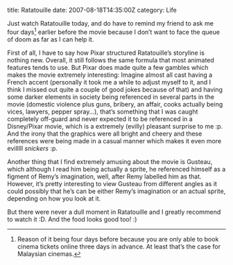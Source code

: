 title: Ratatouille
date: 2007-08-18T14:35:00Z
category: Life

Just watch Ratatouille today, and do have to remind my friend to ask me four days[^1] earlier before the movie because I don’t want to face the queue of doom as far as I can help it.

First of all, I have to say how Pixar structured Ratatouille’s storyline is nothing new. Overall, it still follows the same formula that most animated features tends to use. But Pixar does made quite a few gambles which makes the movie extremely interesting: Imagine almost all cast having a French accent (personally it took me a while to adjust myself to it, and I think I missed out quite a couple of good jokes because of that) and having some darker elements in society being referenced in several parts in the movie (domestic violence plus guns, bribery, an affair, cooks actually being vices, lawyers, pepper spray…), that’s something that I was caught completely off-guard and never expected it to be referenced in a Disney/Pixar movie, which is a extremely (evilly) pleasant surprise to me :p. And the irony that the graphics were all bright and cheery and these references were being made in a casual manner which makes it even more evilllll *snickers* :p.

Another thing that I find extremely amusing about the movie is Gusteau, which although I read him being actually a sprite, he referenced himself as a figment of Remy’s imagination, well, after Remy labelled him as that. However, it’s pretty interesting to view Gusteau from different angles as it could possibly that he’s can be either Remy’s imagination or an actual sprite, depending on how you look at it.

But there were never a dull moment in Ratatouille and I greatly recommend to watch it :D. And the food looks good too! :)

[^1]: Reason of it being four days before because you are only able to book cinema tickets online three days in advance. At least that’s the case for Malaysian cinemas.
